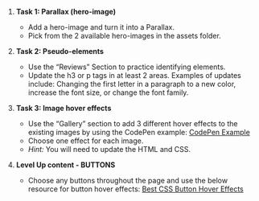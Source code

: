 1. **Task 1: Parallax (hero-image)**
    - Add a hero-image and turn it into a Parallax.
    - Pick from the 2 available hero-images in the assets folder.

2. **Task 2: Pseudo-elements**
    - Use the “Reviews” Section to practice identifying elements.
    - Update the h3 or p tags in at least 2 areas. 
    Examples of updates include: Changing the first letter in a paragraph to a new color, increase the font size, or change the font family. 

3. **Task 3: Image hover effects**
    - Use the “Gallery” section to add 3 different hover effects to the existing images by using the CodePen example: [CodePen Example](https://codepen.io/asatoaya/pen/wvQvbGv?editors=1100)
    - Choose one effect for each image.
    - *Hint:* You will need to update the HTML and CSS.

4. **Level Up content - BUTTONS**
    - Choose any buttons throughout the page and use the below resource for button hover effects: [Best CSS Button Hover Effects](https://alvarotrigo.com/blog/best-css-button-hover-effects/)
    